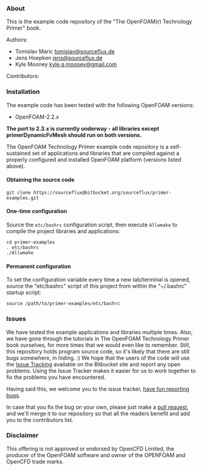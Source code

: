 ### About ###

This is the example code repository of the "The OpenFOAM(r) Technology Primer" book.

Authors: 

* Tomislav Maric tomislav@sourceflux.de
* Jens Hoepken jens@sourceflux.de
* Kyle Mooney kyle.g.mooney@gmail.com

Contributors: 

### Installation ###

The example code has been tested with the following OpenFOAM versions:

* OpenFOAM-2.2.x 

**The port to 2.3.x is currently underway - all libraries except primerDynamicFvMesh should run on both versions.**

The OpenFOAM Technology Primer example code repository is a self-sustained set of applications and libraries that are compiled against a properly configured and installed OpenFOAM platform (versions listed above). 

#### Obtaining the source code ####

    git clone https://sourceflux@bitbucket.org/sourceflux/primer-examples.git  

#### One-time configuration ####

Source the `etc/bashrc` configuration script, then execute `Allwmake` to compile the project libraries and applications:

    cd primer-examples
    . etc/bashrc
    ./Allwmake

#### Permanent configuration ####

To set the configuration variable every time a new tab/terminal is opened, source the "etc/bashrc" script of this project from within the "~/.bashrc" startup script:

    source /path/to/primer-examples/etc/bashrc

### Issues ###

We have tested the example applications and libraries multiple times. Also, we have gone through the tutorials in The OpenFOAM Technology Primer book ourselves, for more times that we would even like to remember. Still, this repository holds program source code, so it's likely that there are still bugs somewhere, in hiding. :) We hope that the users of the code will use the [Issue Tracking](https://confluence.atlassian.com/display/BITBUCKET/Use+the+issue+tracker) available on the Bitbucket site and report any open problems. Using the Issue Tracker makes it easier for us to work together to fix the problems you have encountered. 

Having said this, we welcome you to the issue tracker, [have fun reporting bugs](https://bitbucket.org/sourceflux/primer-examples/issues?status=new&status=open). 

In case that you fix the bug on your own, please just make a [pull request](https://confluence.atlassian.com/display/BITBUCKET/Work+with+pull+requests), and we'll merge it to our repository so that all the readers benefit and add you to the contributors list.

### Disclaimer ###

This offering is not approved or endorsed by OpenCFD Limited, the producer of the OpenFOAM  software and owner of the OPENFOAM and OpenCFD trade marks. 
